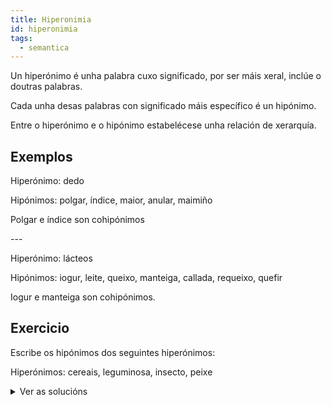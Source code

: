 ```yaml
---
title: Hiperonimia
id: hiperonimia
tags:
  - semantica
---
```

Un hiperónimo é unha palabra cuxo significado, por ser máis xeral, inclúe o doutras palabras.

Cada unha desas palabras con significado máis específico é un hipónimo.

Entre o hiperónimo e o hipónimo estabelécese unha relación de xerarquía.

## Exemplos

Hiperónimo: dedo

Hipónimos: polgar, índice, maior, anular, maimiño

Polgar e índice son cohipónimos

\---

Hiperónimo: lácteos

Hipónimos: iogur, leite, queixo, manteiga, callada, requeixo, quefir

Iogur e manteiga son cohipónimos.

## Exercicio

Escribe os hipónimos dos seguintes hiperónimos:

Hiperónimos: cereais, leguminosa, insecto, peixe


<details> <summary>Ver as solucións</summary>

Hiperónimo: cereais


Hipónimos:  trigo, centeo, cebada ou orxo, avea, millo, espelta


Hiperónimo: leguminosas


Hipónimos: lentella, garavanzo, chícharo, feixón verde, faba, tirabeque


Hiperónimo: insectos


Hipónimos: mosca, mosquito, avespa, abella, tabán, xoaniña, avespa asiática...


Hiperónimos: peixes


Hipónimos: xarda, pescada, peixe sapo, sardiña, xurelo, robaliza, dourada, salmón, ollomol, rapante ou meiga...

</details>
